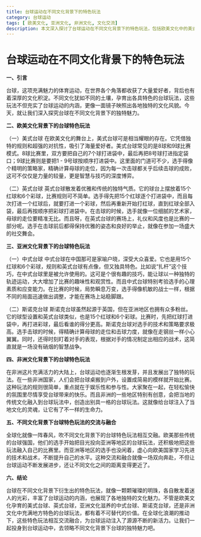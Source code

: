 ```yaml
---
title: 台球运动在不同文化背景下的特色玩法
category: 台球运动
tags: [ 欧美文化, 亚洲文化, 非洲文化, 文化交流]
description: 本文深入探讨了台球运动在不同文化背景下的特色玩法，包括欧美文化中的美式台球和英式台球、亚洲文化中的中式台球和斯诺克台球，以及非洲文化中的独特台球玩法，分析了它们各自的规则与特色，并阐述了不同文化背景下台球玩法的交流与融合，展现了台球运动的多元魅力。
---
```


# 台球运动在不同文化背景下的特色玩法

**一、引言**

台球，这项充满魅力的体育运动，在世界各个角落都收获了大量爱好者，背后也有着深厚的文化积淀。不同文化犹如不同的土壤，孕育出各具特色的台球玩法，这些玩法不但充实了台球运动的内涵，更像一面镜子映照出各地独特的文化风貌。今天，就让我们深入探究台球在不同文化背景下的独特魅力。

**二、欧美文化背景下的台球特色玩法**

（一）美式台球
在欧美文化的舞台上，美式台球可是相当耀眼的存在。它凭借独特的规则和超强的对抗性，吸引了海量爱好者。美式台球常见的是8球和9球比赛模式。8球比赛里，双方要把自己的7个球打进袋中，最后再把8号球打进指定袋口；9球比赛则是要把1 - 9号球按顺序打进袋中。这里面的门道可不少，选手得像个精明的策略家，精确计算母球的走位，因为每一次击球都关乎后续击球的成败，这可不仅仅是力量的较量，更是智慧与技巧的深度博弈。

（二）英式台球
英式台球散发着优雅和传统的独特气质。它的球台上摆放着15个红球和6个彩球，比赛规则可不简单。选手得先把15个红球逐个打进袋中，而且每次打进一个红球后，就要打进一个彩球，然后再重新开始打红球，直到红球全部入袋，最后再按顺序把彩球打进袋中。在击球的时候，选手就像一位细腻的艺术家，母球的走位要精准无比。而且呀，在英式台球的赛场上，礼仪和风度也是比赛的一部分呢。选手在击球前后都得保持优雅的姿态和良好的举止，就像在参加一场盛大的社交舞会。

**三、亚洲文化背景下的台球特色玩法**

（一）中式台球
中式台球在中国那可是家喻户晓，深受大众喜爱。它也是用15个红球和6个彩球，规则和英式台球有点像，但又独具特色。比如说“扎杆”这个技巧，在中式台球里是被允许使用的。这可是个很有趣的技巧，能让球以一种独特的轨迹运动，大大增加了比赛的趣味性和观赏性。而且中式台球特别考验选手的心理素质和应变能力。在比赛的时候，局势瞬息万变，选手得像机敏的战士一样，根据不同的局面迅速做出调整，才能在赛场上站稳脚跟。

（二）斯诺克台球
斯诺克台球虽然起源于英国，但在亚洲地区也拥有众多粉丝。它的球型设置和英式台球类似，也是15个红球和6个彩球。比赛时，先把红球打进袋中，再打进彩球，最后看谁的得分更高。斯诺克台球对选手的技术和策略要求极高。选手击球的时候，得精确计算母球的走位和击球力度，就像在走钢丝一样小心翼翼。同时，还得时刻盯着对手的表现，根据对手的情况制定出相应的战术，这简直就是一场没有硝烟的智慧战争。

**四、非洲文化背景下的台球特色玩法**

在非洲这片充满活力的大陆上，台球运动也逐渐生根发芽，并且发展出了独特的玩法。在一些非洲国家，人们会把台球桌搬到户外，设置成简易的模样就开始比赛。这种玩法的规则很简单，重点就在于娱乐性和参与性。大家聚在一起，在轻松愉快的氛围里尽情享受台球带来的快乐。而且非洲的一些地区特别有创意，会把当地的传统文化融入到台球玩法中，创造出别具一格的台球玩法。这就像给台球注入了当地文化的灵魂，让它有了不一样的生命力。

**五、不同文化背景下台球特色玩法的交流与融合**

全球化就像一阵春风，吹不同文化背景下的台球特色玩法相互交融。欧美那些传统的台球强国，他们的选手开始把目光投向亚洲等地区的台球玩法，还积极地把这些玩法融入自己的比赛里。而亚洲等地区的选手也没闲着，虚心向欧美国家学习先进的技术和战术，不断提升自己的水平。这种交流和融合就像一场双向奔赴，不但让台球运动不断发展进步，还让不同文化之间的距离变得更近了。

**六、结论**

台球在不同文化背景下衍生出的特色玩法，就像一颗颗璀璨的明珠，各自散发着迷人的光彩，丰富了台球运动的内涵，也展现了各地独特的文化魅力。不管是欧美文化孕育的美式台球、英式台球，亚洲文化滋养的中式台球、斯诺克台球，还是非洲文化中充满地方特色的台球玩法，都有着不可替代的价值。在全球化浪潮的推动下，这些特色玩法相互交流融合，为台球运动注入了源源不断的新活力。让我们一起投身到台球运动中，去领略不同文化背景下台球的独特魅力吧。